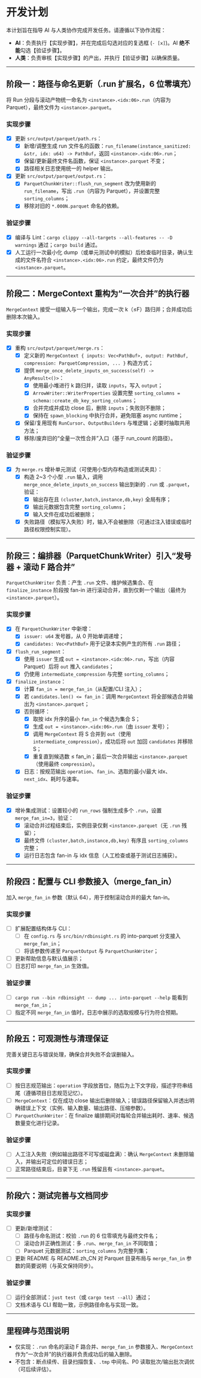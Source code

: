 # 开发计划

本计划旨在指导 AI 与人类协作完成开发任务。请遵循以下协作流程：

*   **AI**：负责执行【实现步骤】，并在完成后勾选对应的复选框 (`- [x]`)。AI **绝不能**勾选【验证步骤】。
*   **人类**：负责审核【实现步骤】的产出，并执行【验证步骤】以确保质量。

---

## 阶段一：路径与命名更新（.run 扩展名，6 位零填充）

将 Run 分段与滚动产物统一命名为 `<instance>.<idx:06>.run`（内容为 Parquet），最终文件为 `<instance>.parquet`。

### 实现步骤
- [x] 更新 `src/output/parquet/path.rs`：
  - [x] 新增/调整生成 run 文件名的函数：`run_filename(instance_sanitized: &str, idx: u64) -> PathBuf`，返回 `<instance>.<idx:06>.run`；
  - [x] 保留/更新最终文件名函数，保证 `<instance>.parquet` 不变；
  - [x] 路径相关日志使用统一的 helper 输出。
- [x] 更新 `src/output/parquet/output.rs`：
  - [x] `ParquetChunkWriter::flush_run_segment` 改为使用新的 `run_filename`，写出 `.run`（内容为 Parquet），并设置完整 `sorting_columns`；
  - [x] 移除对旧的 `*.000N.parquet` 命名的依赖。

### 验证步骤
- [x] 编译与 Lint：`cargo clippy --all-targets --all-features -- -D warnings` 通过；`cargo build` 通过。
- [x] 人工运行一次最小化 dump（或单元测试中的模拟）后检查临时目录，确认生成的文件名符合 `<instance>.<idx:06>.run` 约定，最终文件仍为 `<instance>.parquet`。

---

## 阶段二：MergeContext 重构为“一次合并”的执行器

`MergeContext` 接受一组输入与一个输出，完成一次 k（≤F）路归并；合并成功后删除本次输入。

### 实现步骤
- [x] 重构 `src/output/parquet/merge.rs`：
  - [x] 定义新的 `MergeContext { inputs: Vec<PathBuf>, output: PathBuf, compression: ParquetCompression, ... }` 构造方式；
  - [x] 提供 `merge_once_delete_inputs_on_success(self) -> AnyResult<()>`：
    - [x] 使用最小堆进行 k 路归并，读取 `inputs`，写入 `output`；
    - [x] `ArrowWriter::WriterProperties` 设置完整 `sorting_columns = schema::create_db_key_sorting_columns`；
    - [x] 合并完成并成功 close 后，删除 `inputs`；失败则不删除；
    - [x] 保持在 `spawn_blocking` 中执行合并，避免阻塞 async runtime；
  - [x] 保留/复用现有 `RunCursor`、`OutputBuilders` 与堆逻辑；必要时抽取共用方法；
  - [x] 移除/废弃旧的“全量一次性合并”入口（基于 run_count 的路径）。

### 验证步骤
- [x] 为 `merge.rs` 增补单元测试（可使用小型内存构造或测试夹具）：
  - [x] 构造 2~3 个小型 `.run` 输入，调用 `merge_once_delete_inputs_on_success` 输出到新的 `.run` 或 `.parquet`，验证：
    - [x] 输出存在且 `(cluster,batch,instance,db,key)` 全局有序；
    - [x] 输出元数据包含完整 `sorting_columns`；
    - [x] 输入文件在成功后被删除；
  - [x] 失败路径（模拟写入失败）时，输入不会被删除（可通过注入错误或临时路径权限控制实现）。

---

## 阶段三：编排器（ParquetChunkWriter）引入“发号器 + 滚动 F 路合并”

`ParquetChunkWriter` 负责：产生 `.run` 文件、维护候选集合、在 `finalize_instance` 阶段按 fan-in 进行滚动合并，直到仅剩一个输出（最终为 `<instance>.parquet`）。

### 实现步骤
- [x] 在 `ParquetChunkWriter` 中新增：
  - [x] `issuer: u64` 发号器，从 0 开始单调递增；
  - [x] `candidates: Vec<PathBuf>` 用于记录本实例产生的所有 `.run` 路径；
- [x] `flush_run_segment`：
  - [x] 使用 `issuer` 生成 `out = <instance>.<idx:06>.run`，写出（内容 Parquet）后将 `out` 推入 `candidates`；
  - [x] 仍使用 `intermediate_compression` 与完整 `sorting_columns`；
- [x] `finalize_instance`：
  - [x] 计算 `fan_in = merge_fan_in`（从配置/CLI 注入）；
  - [x] 若 `candidates.len() <= fan_in`：调用 `MergeContext` 将全部候选合并输出为 `<instance>.parquet`；
  - [x] 否则循环：
    - [x] 取按 idx 升序的最小 `fan_in` 个候选为集合 S；
    - [x] 生成 `out = <instance>.<idx:06>.run`（由 `issuer` 发号）；
    - [x] 调用 `MergeContext` 将 S 合并到 `out`（使用 `intermediate_compression`），成功后将 `out` 加回 `candidates` 并移除 S；
    - [x] 重复直到候选数 ≤ fan_in；最后一次合并输出 `<instance>.parquet`（使用最终 `compression`）。
  - [x] 日志：按规范输出 `operation`、`fan_in`、选取的最小/最大 idx、`next_idx`、耗时与速率。

### 验证步骤
- [x] 增补集成测试：设置较小的 `run_rows` 强制生成多个 `.run`，设置 `merge_fan_in=3`，验证：
  - [x] 滚动合并过程结束后，实例目录仅剩 `<instance>.parquet`（无 `.run` 残留）；
  - [x] 最终文件 `(cluster,batch,instance,db,key)` 有序且 `sorting_columns` 完整；
  - [x] 运行日志包含 fan-in 与 idx 信息（人工检查或基于测试日志捕获）。

---

## 阶段四：配置与 CLI 参数接入（merge_fan_in）

加入 `merge_fan_in` 参数（默认 64），用于控制滚动合并的最大 fan-in。

### 实现步骤
- [ ] 扩展配置结构体与 CLI：
  - [ ] 在 `config.rs` 与 `src/bin/rdbinsight.rs` 的 into-parquet 分支接入 `merge_fan_in`；
  - [ ] 将该参数传递至 `ParquetOutput` 与 `ParquetChunkWriter`；
- [ ] 更新帮助信息与默认值展示；
- [ ] 日志打印 `merge_fan_in` 生效值。

### 验证步骤
- [ ] `cargo run --bin rdbinsight -- dump ... into-parquet --help` 能看到 `merge_fan_in`；
- [ ] 指定不同 `merge_fan_in` 值时，日志中展示的选取规模与行为符合预期。

---

## 阶段五：可观测性与清理保证

完善关键日志与错误处理，确保合并失败不会误删输入。

### 实现步骤
- [ ] 按日志规范输出：`operation` 字段放首位，随后为上下文字段，描述字符串结尾（遵循项目日志规范记忆）。
- [ ] `MergeContext`：仅在成功 close 输出后删除输入；错误路径保留输入并透出明确错误上下文（实例、输入数量、输出路径、压缩参数）。
- [ ] `ParquetChunkWriter`：在 finalize 编排期间对每轮合并输出耗时、速率、候选数量变化进行记录。

### 验证步骤
- [ ] 人工注入失败（例如输出路径不可写或磁盘满）：确认 `MergeContext` 未删除输入，并输出可定位的错误日志；
- [ ] 正常路径结束后，目录下无 `.run` 残留且有 `<instance>.parquet`。

---

## 阶段六：测试完善与文档同步

### 实现步骤
- [ ] 更新/新增测试：
  - [ ] 路径与命名测试：校验 `.run` 的 6 位零填充与最终文件名；
  - [ ] 滚动合并正确性测试：多 `.run`、`merge_fan_in` 不同取值；
  - [ ] Parquet 元数据测试：`sorting_columns` 为完整列集；
- [ ] 更新 README 与 README.zh_CN 对 Parquet 目录布局与 `merge_fan_in` 参数的简要说明（与英文保持同步）。

### 验证步骤
- [ ] 运行全部测试：`just test`（或 `cargo test --all`）通过；
- [ ] 文档术语与 CLI 帮助一致，示例路径命名与实现一致。

---

## 里程碑与范围说明
- 仅实现：`.run` 命名的滚动 F 路合并、`merge_fan_in` 参数接入、`MergeContext` 作为“一次合并”的执行器并负责成功后的输入删除。
- 不包含：断点续传、目录扫描恢复、`.tmp` 中间名、P0 读取批次/输出批次调优（可后续评估）。

